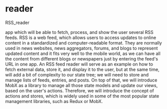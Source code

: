 # reader
RSS_reader

app which will be able to fetch,
process, and show the user several RSS feeds. RSS is a web feed,
which allows users to access updates to online content in a
standardized and computer-readable format. They are normally used
in news websites, news aggregators, forums, and blogs to represent
updated content and it fits very well to the mobile world, as we can
have all the content from different blogs or newspapers just by
entering the feed's URL in one app.
An RSS feed reader will serve as an example on how to fetch
external data, store it, and display it to the user, but at the same time,
will add a bit of complexity to our state tree; we will need to store
and manage lists of feeds, entries, and posts. On top of that, we will
introduce MobX as a library to manage all those state models and
update our views, based on the user's actions. Therefore, we will
introduce the concept of actions and stores, which is widely used in
some of the most popular state management libraries, such as Redux
or MobX.
